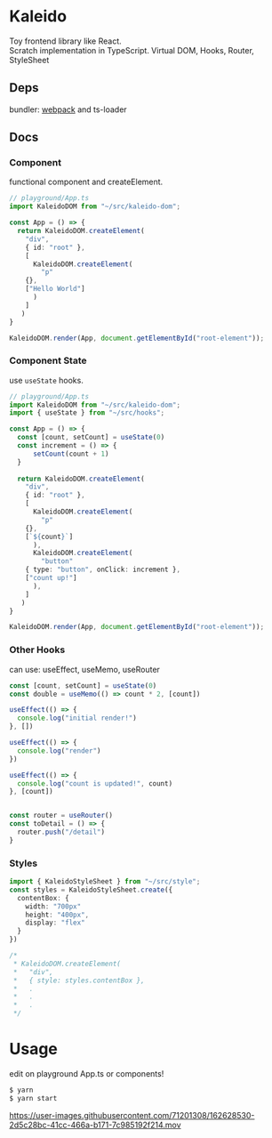 # Kaleido
Toy frontend library like React.  
Scratch implementation in TypeScript. Virtual DOM, Hooks, Router, StyleSheet  

## Deps
bundler: [webpack](https://webpack.js.org/) and ts-loader

## Docs
### Component
functional component and createElement.
```ts
// playground/App.ts
import KaleidoDOM from "~/src/kaleido-dom";

const App = () => {
  return KaleidoDOM.createElement(
    "div",
    { id: "root" },
    [
      KaleidoDOM.createElement(
        "p"
	{},
	["Hello World"]
      )
    ]
   )
}

KaleidoDOM.render(App, document.getElementById("root-element"));
```
### Component State
use `useState` hooks.

```ts
// playground/App.ts
import KaleidoDOM from "~/src/kaleido-dom";
import { useState } from "~/src/hooks";

const App = () => {
  const [count, setCount] = useState(0)
  const increment = () => {
      setCount(count + 1)
  }
  
  return KaleidoDOM.createElement(
    "div",
    { id: "root" },
    [
      KaleidoDOM.createElement(
        "p"
	{},
	[`${count}`]
      ),
      KaleidoDOM.createElement(
        "button"
	{ type: "button", onClick: increment },
	["count up!"]
      ),
    ]
   )
}

KaleidoDOM.render(App, document.getElementById("root-element"));
```

### Other Hooks
can use: useEffect, useMemo, useRouter
```ts
const [count, setCount] = useState(0)
const double = useMemo(() => count * 2, [count])

useEffect(() => {
  console.log("initial render!")
}, [])

useEffect(() => {
  console.log("render")
})

useEffect(() => {
  console.log("count is updated!", count)
}, [count])


const router = useRouter()
const toDetail = () => {
  router.push("/detail")
}
```

### Styles
```ts
import { KaleidoStyleSheet } from "~/src/style";
const styles = KaleidoStyleSheet.create({
  contentBox: {
    width: "700px"
    height: "400px",
    display: "flex"
  }
})

/*
 * KaleidoDOM.createElement(
 *   "div",
 *   { style: styles.contentBox },
 *   .
 *   .
 *   .
 */
```

# Usage

edit on playground App.ts or components!

```sh
$ yarn
$ yarn start
```

https://user-images.githubusercontent.com/71201308/162628530-2d5c28bc-41cc-466a-b171-7c985192f214.mov



